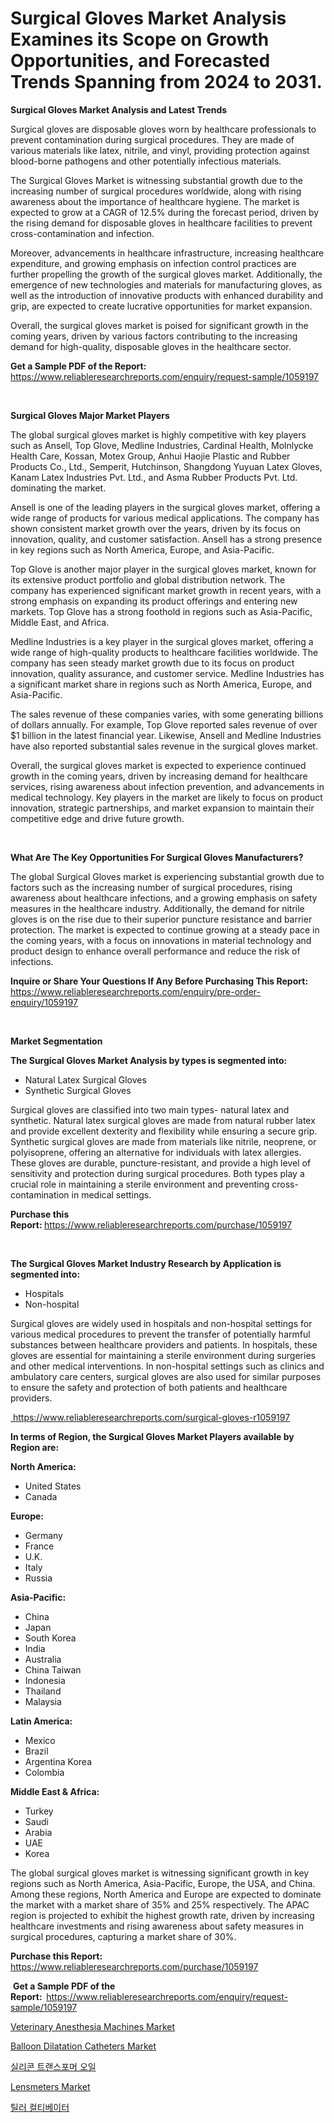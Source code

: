 <p><h1>Surgical Gloves Market Analysis Examines its Scope on Growth Opportunities, and Forecasted Trends Spanning from 2024 to 2031.</h1></p><p><strong>Surgical Gloves Market Analysis and Latest Trends</strong></p>
<p><p>Surgical gloves are disposable gloves worn by healthcare professionals to prevent contamination during surgical procedures. They are made of various materials like latex, nitrile, and vinyl, providing protection against blood-borne pathogens and other potentially infectious materials.</p><p>The Surgical Gloves Market is witnessing substantial growth due to the increasing number of surgical procedures worldwide, along with rising awareness about the importance of healthcare hygiene. The market is expected to grow at a CAGR of 12.5% during the forecast period, driven by the rising demand for disposable gloves in healthcare facilities to prevent cross-contamination and infection.</p><p>Moreover, advancements in healthcare infrastructure, increasing healthcare expenditure, and growing emphasis on infection control practices are further propelling the growth of the surgical gloves market. Additionally, the emergence of new technologies and materials for manufacturing gloves, as well as the introduction of innovative products with enhanced durability and grip, are expected to create lucrative opportunities for market expansion.</p><p>Overall, the surgical gloves market is poised for significant growth in the coming years, driven by various factors contributing to the increasing demand for high-quality, disposable gloves in the healthcare sector.</p></p>
<p><strong>Get a Sample PDF of the Report:&nbsp;</strong> <a href="https://www.reliableresearchreports.com/enquiry/request-sample/1059197">https://www.reliableresearchreports.com/enquiry/request-sample/1059197</a></p>
<p>&nbsp;</p>
<p><strong>Surgical Gloves Major Market Players</strong></p>
<p><p>The global surgical gloves market is highly competitive with key players such as Ansell, Top Glove, Medline Industries, Cardinal Health, Molnlycke Health Care, Kossan, Motex Group, Anhui Haojie Plastic and Rubber Products Co., Ltd., Semperit, Hutchinson, Shangdong Yuyuan Latex Gloves, Kanam Latex Industries Pvt. Ltd., and Asma Rubber Products Pvt. Ltd. dominating the market.</p><p>Ansell is one of the leading players in the surgical gloves market, offering a wide range of products for various medical applications. The company has shown consistent market growth over the years, driven by its focus on innovation, quality, and customer satisfaction. Ansell has a strong presence in key regions such as North America, Europe, and Asia-Pacific.</p><p>Top Glove is another major player in the surgical gloves market, known for its extensive product portfolio and global distribution network. The company has experienced significant market growth in recent years, with a strong emphasis on expanding its product offerings and entering new markets. Top Glove has a strong foothold in regions such as Asia-Pacific, Middle East, and Africa.</p><p>Medline Industries is a key player in the surgical gloves market, offering a wide range of high-quality products to healthcare facilities worldwide. The company has seen steady market growth due to its focus on product innovation, quality assurance, and customer service. Medline Industries has a significant market share in regions such as North America, Europe, and Asia-Pacific.</p><p>The sales revenue of these companies varies, with some generating billions of dollars annually. For example, Top Glove reported sales revenue of over $1 billion in the latest financial year. Likewise, Ansell and Medline Industries have also reported substantial sales revenue in the surgical gloves market.</p><p>Overall, the surgical gloves market is expected to experience continued growth in the coming years, driven by increasing demand for healthcare services, rising awareness about infection prevention, and advancements in medical technology. Key players in the market are likely to focus on product innovation, strategic partnerships, and market expansion to maintain their competitive edge and drive future growth.</p></p>
<p>&nbsp;</p>
<p><strong>What Are The Key Opportunities For Surgical Gloves Manufacturers?</strong></p>
<p><p>The global Surgical Gloves market is experiencing substantial growth due to factors such as the increasing number of surgical procedures, rising awareness about healthcare infections, and a growing emphasis on safety measures in the healthcare industry. Additionally, the demand for nitrile gloves is on the rise due to their superior puncture resistance and barrier protection. The market is expected to continue growing at a steady pace in the coming years, with a focus on innovations in material technology and product design to enhance overall performance and reduce the risk of infections.</p></p>
<p><strong>Inquire or Share Your Questions If Any Before Purchasing This Report:</strong> <a href="https://www.reliableresearchreports.com/enquiry/pre-order-enquiry/1059197">https://www.reliableresearchreports.com/enquiry/pre-order-enquiry/1059197</a></p>
<p>&nbsp;</p>
<p><strong>Market Segmentation</strong></p>
<p><strong>The Surgical Gloves Market Analysis by types is segmented into:</strong></p>
<p><ul><li>Natural Latex Surgical Gloves</li><li>Synthetic Surgical Gloves</li></ul></p>
<p><p>Surgical gloves are classified into two main types- natural latex and synthetic. Natural latex surgical gloves are made from natural rubber latex and provide excellent dexterity and flexibility while ensuring a secure grip. Synthetic surgical gloves are made from materials like nitrile, neoprene, or polyisoprene, offering an alternative for individuals with latex allergies. These gloves are durable, puncture-resistant, and provide a high level of sensitivity and protection during surgical procedures. Both types play a crucial role in maintaining a sterile environment and preventing cross-contamination in medical settings.</p></p>
<p><strong>Purchase this Report:&nbsp;</strong><a href="https://www.reliableresearchreports.com/purchase/1059197">https://www.reliableresearchreports.com/purchase/1059197</a></p>
<p>&nbsp;</p>
<p><strong>The Surgical Gloves Market Industry Research by Application is segmented into:</strong></p>
<p><ul><li>Hospitals</li><li>Non-hospital</li></ul></p>
<p><p>Surgical gloves are widely used in hospitals and non-hospital settings for various medical procedures to prevent the transfer of potentially harmful substances between healthcare providers and patients. In hospitals, these gloves are essential for maintaining a sterile environment during surgeries and other medical interventions. In non-hospital settings such as clinics and ambulatory care centers, surgical gloves are also used for similar purposes to ensure the safety and protection of both patients and healthcare providers.</p></p>
<p><a href="https://www.reliableresearchreports.com/surgical-gloves-r1059197">&nbsp;https://www.reliableresearchreports.com/surgical-gloves-r1059197</a></p>
<p><strong>In terms of Region, the Surgical Gloves Market Players available by Region are:</strong></p>
<p>
    <p> <strong> North America: </strong>
        <ul>
            <li>United States</li>
            <li>Canada</li>
        </ul>
        </p> 
    <p> <strong> Europe: </strong>
        <ul>
            <li>Germany</li>
            <li>France</li>
            <li>U.K.</li>
            <li>Italy</li>
            <li>Russia</li>
        </ul>
        </p> 
    <p> <strong> Asia-Pacific: </strong>
        <ul>
            <li>China</li>
            <li>Japan</li>
            <li>South Korea</li>
            <li>India</li>
            <li>Australia</li>
            <li>China Taiwan</li>
            <li>Indonesia</li>
            <li>Thailand</li>
            <li>Malaysia</li>
        </ul>
        </p> 
    <p> <strong> Latin America: </strong>
        <ul>
            <li>Mexico</li>
            <li>Brazil</li>
            <li>Argentina Korea</li>
            <li>Colombia</li>
        </ul>
        </p> 
    <p> <strong> Middle East & Africa: </strong>
        <ul>
            <li>Turkey</li>
            <li>Saudi</li>
            <li>Arabia</li>
            <li>UAE</li>
            <li>Korea</li>
        </ul>
    </p>
    </p>
<p><p>The global surgical gloves market is witnessing significant growth in key regions such as North America, Asia-Pacific, Europe, the USA, and China. Among these regions, North America and Europe are expected to dominate the market with a market share of 35% and 25% respectively. The APAC region is projected to exhibit the highest growth rate, driven by increasing healthcare investments and rising awareness about safety measures in surgical procedures, capturing a market share of 30%.</p></p>
<p><strong>Purchase this Report: </strong><a href="https://www.reliableresearchreports.com/purchase/1059197">https://www.reliableresearchreports.com/purchase/1059197</a></p>
<p>&nbsp;<strong>Get a Sample PDF of the Report:&nbsp;&nbsp;</strong><a href="https://www.reliableresearchreports.com/enquiry/request-sample/1059197">https://www.reliableresearchreports.com/enquiry/request-sample/1059197</a></p>
<p><strong></strong></p>
<p><p><a href="https://github.com/dx0328/Market-Research-Report-List-4/blob/main/veterinary-anesthesia-machines-market.md">Veterinary Anesthesia Machines Market</a></p><p><a href="https://github.com/Glendatilghmankmgz0rbhwpy/Market-Research-Report-List-3/blob/main/balloon-dilatation-catheters-market.md">Balloon Dilatation Catheters Market</a></p><p><a href="https://github.com/mduzzalmduzzal601/Market-Research-Report-List-2/blob/main/911172175686.md">실리콘 트랜스포머 오일</a></p><p><a href="https://github.com/DeonteStanton2023/Market-Research-Report-List-2/blob/main/lensmeters-market.md">Lensmeters Market</a></p><p><a href="https://github.com/tukangkrupk/Market-Research-Report-List-2/blob/main/951991175687.md">틸러 컬티베이터</a></p></p>